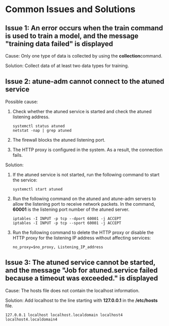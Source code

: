 # Common Issues and Solutions

## Issue 1: An error occurs when the  **train** command is used to train a model, and the message "training data failed" is displayed

Cause: Only one type of data is collected by using the  **collection**command.

Solution: Collect data of at least two data types for training.

## Issue 2: atune-adm cannot connect to the atuned service

Possible cause:

1. Check whether the atuned service is started and check the atuned listening address.

    ```shell
    systemctl status atuned
    netstat -nap | grep atuned
    ```

2. The firewall blocks the atuned listening port.
3. The HTTP proxy is configured in the system. As a result, the connection fails.

Solution: 

1. If the atuned service is not started, run the following command to start the service:

    ```shell
    systemctl start atuned
    ```

2. Run the following command on the atuned and atune-adm servers to allow the listening port to receive network packets. In the command,  **60001**  is the listening port number of the atuned server.

    ```shell
    iptables -I INPUT -p tcp --dport 60001 -j ACCEPT
    iptables -I INPUT -p tcp --sport 60001 -j ACCEPT
    ```

3. Run the following command to delete the HTTP proxy or disable the HTTP proxy for the listening IP address without affecting services:

    ```shell
    no_proxy=$no_proxy, Listening_IP_address
    ```

## Issue 3: The atuned service cannot be started, and the message "Job for atuned.service failed because a timeout was exceeded." is displayed

Cause: The hosts file does not contain the localhost information.

Solution: Add localhost to the line starting with  **127.0.0.1**  in the  **/etc/hosts**  file.

```text
127.0.0.1 localhost localhost.localdomain localhost4 localhost4.localdomain4
```
